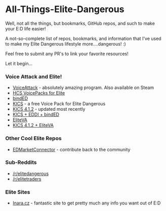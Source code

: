 # All-Things-Elite-Dangerous
Well, not all the things, but bookmarks, GitHub repos, and such to make your E:D life easier!

A not-so-complete list of repos, bookmarks, and information that I've used to make my Elite Dangerous lifestyle more....dangerous! :)

Feel free to submit any PR's to link your favorite resources!

Let it begin...


### Voice Attack and Elite!

- [VoiceAttack](https://voiceattack.com/Default.aspx) - absolutely amazing program. Also available on Steam
- [HCS VoicePacks for Elite](https://www.hcsvoicepacks.com/collections/elite-dangerous)
- [bindED](https://github.com/alterNERDtive/bindED)
- [KICS](https://github.com/mwerle/KICS) - a free Voice Pack for Elite Dangerous
- [KICS 4.1.2](https://github.com/UseLessUK/KICS-4.1.2) - updated most recently
- [KICS + EDDI + bindED](https://github.com/UseLessUK/KICS-EDDI-bindED)
- [EliteVA](https://github.com/Somfic/EliteVA)
- [KICS 4.1.2 + EliteVA](https://github.com/UseLessUK/KICS-EliteVA)

### Other Cool Elite Repos

- [EDMarketConnector](https://github.com/EDCD/EDMarketConnector) - contribute back to the community
  
### Sub-Reddits

- [/r/elitedangerous](https://www.reddit.com/r/EliteDangerous/)
- [/r/elitetraders](https://www.reddit.com/r/EliteTraders/)

### Elite Sites

- [Inara.cz](https://inara.cz/elite/news/) - fantastic site to get pretty much any info you want out of E:D
